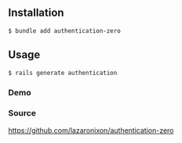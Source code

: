 ## Installation 

`$ bundle add authentication-zero`


## Usage
`$ rails generate authentication`

### Demo








### Source 
https://github.com/lazaronixon/authentication-zero
